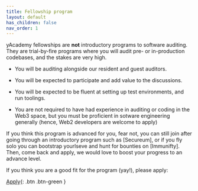 ```yaml
---
title: Fellowship program
layout: default
has_children: false
nav_order: 1
---
```



yAcademy fellowships are **not** introductory programs to software auditing. They are trial-by-fire programs where you will audit pre- or in-production codebases, and the stakes are very high. 

* You will be auditing alongside our resident and guest auditors. 

* You will be expected to participate and add value to the discussions. 

* You will be expected to be fluent at setting up test environments, and run toolings. 

* You are not required to have had experience in auditing or coding in the Web3 space, but you must be proficient in sotware engineering generally (hence, Web2 developers are welcome to apply)

If you think this program is advanced for you, fear not, you can still join after going through an introductory program such as [Secureum], or if you fly solo you can bootstrap yourlseve and hunt for bounties on [Immunifty]. Then, come back and apply, we would love to boost your progress to an advance level. 

If you think you are a good fit for the program (yay!), please apply:

<span class="fs-6"> [Apply](https://docs.google.com/forms/d/e/1FAIpQLSfc5VUYOyG_cRpiRkymJOVoHluFOuiYMRONX-R7xRuvWM25Xg/viewform){: .btn .btn-green } </span> &nbsp;



